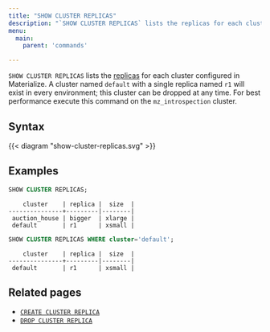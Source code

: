 ```yaml
---
title: "SHOW CLUSTER REPLICAS"
description: "`SHOW CLUSTER REPLICAS` lists the replicas for each cluster configured in Materialize."
menu:
  main:
    parent: 'commands'

---
```


`SHOW CLUSTER REPLICAS` lists the [replicas](/overview/key-concepts/#cluster-replicas) for each cluster configured in Materialize. A cluster named `default` with a single replica named `r1` will exist in every environment; this cluster can be dropped at any time. For best performance execute this command on the `mz_introspection` cluster.

## Syntax

{{< diagram "show-cluster-replicas.svg" >}}

## Examples

```sql
SHOW CLUSTER REPLICAS;
```

```nofmt
    cluster    | replica |  size  |
---------------+---------|--------|
 auction_house | bigger  | xlarge |
 default       | r1      | xsmall |
```

```sql
SHOW CLUSTER REPLICAS WHERE cluster='default';
```

```nofmt
    cluster    | replica |  size  |
---------------+---------|--------|
 default       | r1      | xsmall |
```


## Related pages

- [`CREATE CLUSTER REPLICA`](../create-cluster-replica)
- [`DROP CLUSTER REPLICA`](../drop-cluster-replica)
